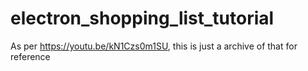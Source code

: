 # electron_shopping_list_tutorial
As per https://youtu.be/kN1Czs0m1SU, this is just a archive of that for reference
